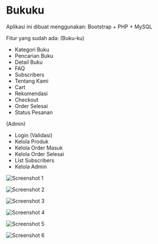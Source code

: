 # Bukuku
Aplikasi ini dibuat menggunakan: Bootstrap + PHP + MySQL

Fitur yang sudah ada:
(Buku-ku)
- Kategori Buku
- Pencarian Buku
- Detail Buku
- FAQ
- Subscribers
- Tentang Kami
- Cart
- Rekomendasi
- Checkout
- Order Selesai
- Status Pesanan

(Admin)
- Login (Validasi)
- Kelola Produk
- Kelola Order Masuk
- Kelola Order Selesai
- List Subscribers
- Kelola Admin

![Screenshot 1](https://user-images.githubusercontent.com/37206908/71307323-45b07600-241f-11ea-919f-c12593e77b57.png)

![Screenshot 2](https://user-images.githubusercontent.com/37206908/71307325-4c3eed80-241f-11ea-9edf-9805d26bed2c.png)

![Screenshot 3](https://user-images.githubusercontent.com/37206908/71307326-4c3eed80-241f-11ea-8443-e259b14ab898.png)

![Screenshot 4](https://user-images.githubusercontent.com/37206908/71307327-4c3eed80-241f-11ea-9292-037552ff3a20.png)

![Screenshot 5](https://user-images.githubusercontent.com/37206908/71307328-4cd78400-241f-11ea-8f13-8c5458248929.png)

![Screenshot 6](https://user-images.githubusercontent.com/37206908/71307329-4cd78400-241f-11ea-8cde-60a94ae35b78.png)
